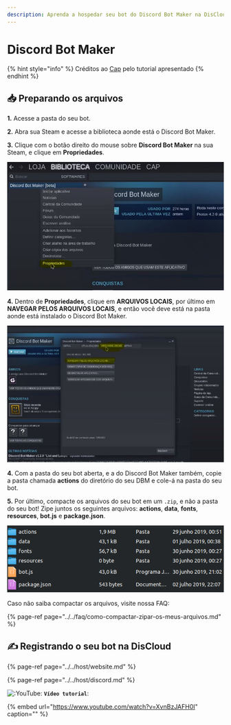 ```yaml
---
description: Aprenda a hospedar seu bot do Discord Bot Maker na DisCloud
---
```


# Discord Bot Maker

{% hint style="info" %}
Créditos ao [Cap](https://twitter.com/CapOliveiraBr) pelo tutorial apresentado
{% endhint %}

## 📥 Preparando os arquivos

**1.** Acesse a pasta do seu bot.

**2.** Abra sua Steam e acesse a biblioteca aonde está o Discord Bot Maker.

**3.** Clique com o botão direito do mouse sobre **Discord Bot Maker** na sua Steam, e clique em **Propriedades**. 

![Clique em Propriedades](../../.gitbook/assets/1.JPG)

**4.** Dentro de **Propriedades**, clique em **ARQUIVOS LOCAIS**, por último em **NAVEGAR PELOS ARQUIVOS LOCAIS**, e então você deve está na pasta aonde está instalado o Discord Bot Maker.

![Clique em ARQUIVOS LOCAIS, por &#xFA;ltimo, NAVEGAR PELOS ARQUIVOS LOCAIS](../../.gitbook/assets/2.JPG)

**4.** Com a pasta do seu bot aberta, e a do Discord Bot Maker também, copie a pasta chamada **actions** do diretório do seu DBM e cole-á na pasta do seu bot.

**5.** Por último, compacte os arquivos do seu bot em um `.zip`, e não a pasta do seu bot! Zipe juntos os seguintes arquivos: **actions**, **data**, **fonts**, **resources**, **bot.js** e **package.json**.

![](../../.gitbook/assets/image%20%2836%29.png)

Caso não saiba compactar os arquivos, visite nossa FAQ:

{% page-ref page="../../faq/como-compactar-zipar-os-meus-arquivos.md" %}

## ✍ Registrando o seu bot na DisCloud

{% page-ref page="../../host/website.md" %}

{% page-ref page="../../host/discord.md" %}

![:YouTube:](https://cdn.discordapp.com/emojis/430925378681569282.png?v=1) **``Vídeo tutorial``**:

{% embed url="https://www.youtube.com/watch?v=XvnBzJAFH0I" caption="" %}

